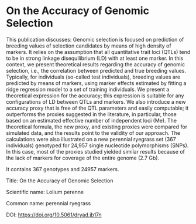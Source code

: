 # On the Accuracy of Genomic Selection

This publication discusses: Genomic selection is focused on prediction of breeding values of selection candidates by means of high density of markers. It relies on the assumption that all quantitative trait loci (QTLs) tend to be in strong linkage disequilibrium (LD) with at least one marker. In this context, we present theoretical results regarding the accuracy of genomic selection, i.e., the correlation between predicted and true breeding values. Typically, for individuals (so-called test individuals), breeding values are predicted by means of markers, using marker effects estimated by fitting a ridge regression model to a set of training individuals. We present a theoretical expression for the accuracy; this expression is suitable for any configurations of LD between QTLs and markers. We also introduce a new accuracy proxy that is free of the QTL parameters and easily computable; it outperforms the proxies suggested in the literature, in particular, those based on an estimated effective number of independent loci (Me). The theoretical formula, the new proxy, and existing proxies were compared for simulated data, and the results point to the validity of our approach. The calculations were also illustrated on a new perennial ryegrass set (367 individuals) genotyped for 24,957 single nucleotide polymorphisms (SNPs). In this case, most of the proxies studied yielded similar results because of the lack of markers for coverage of the entire genome (2.7 Gb).

It contains 367 genotypes and 24957 markers.

Title: On the Accuracy of Genomic Selection

Scientific name: Lolium perenne

Common name: perennial ryegrass

DOI: https://doi.org/10.5061/dryad.jb17n


